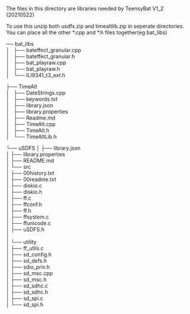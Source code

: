 The files in this directory are libraries needed by TeensyBat V1_2 (20210522)

To use this unzip both usdfs.zip and timealtlib.zip in seperate directories. 
You can place all the other *.cpp and *.h files together(eg bat_libs)
<p style="font-family:'Lucida Console', monospace">
  
── bat_libs<br>
│   ├── bateffect_granular.cpp<br>
│   ├── bateffect_granular.h<br>
│   ├── bat_playraw.cpp<br>
│   ├── bat_playraw.h<br>
│   └── ILI9341_t3_ext.h<br>
</p>

├── TimeAlt<br>
│   ├── DateStrings.cpp<br>
│   ├── keywords.txt<br>
│   ├── library.json<br>
│   ├── library.properties<br>
│   ├── Readme.md<br>
│   ├── TimeAlt.cpp<br>
│   ├── TimeAlt.h<br>
│   └── TimeAltLib.h<br>

└── uSDFS
│    ├── library.json<br>
│    ├── library.properties<br>
│    ├── README.md<br>
│    └── src<br>
│        ├── 00history.txt<br>
│        ├── 00readme.txt<br>
│        ├── diskio.c<br>
│        ├── diskio.h<br>
│        ├── ff.c<br>
│        ├── ffconf.h<br>
│        ├── ff.h<br>
│        ├── ffsystem.c<br>
│        ├── ffunicode.c<br>
│        ├── uSDFS.h<br>
│        
│        └── utility<br>
│            ├── ff_utils.c<br>
│            ├── sd_config.h<br>
│            ├── sd_defs.h<br>
│            ├── sdio_priv.h<br>
│            ├── sd_msc.cpp<br>
│            ├── sd_msc.h<br>
│            ├── sd_sdhc.c<br>
│            ├── sd_sdhc.h<br>
│            ├── sd_spi.c<br>
│            └── sd_spi.h<br>

